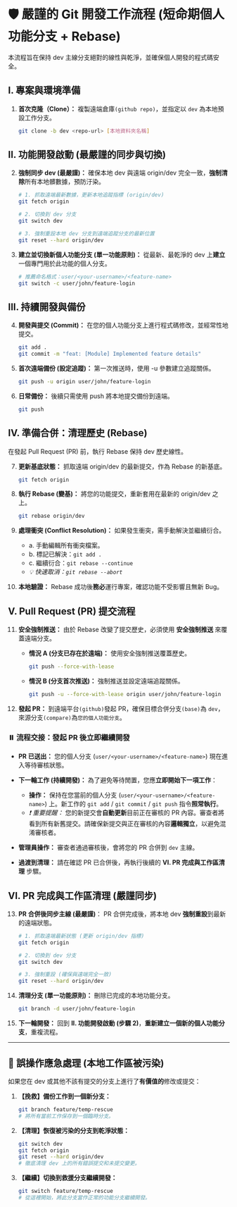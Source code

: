 # 🛡️ 嚴謹的 Git 開發工作流程 (短命期個人功能分支 + Rebase)

本流程旨在保持 dev 主線分支絕對的線性與乾淨，並確保個人開發的程式碼安全。

## I. 專案與環境準備

1.  **首次克隆（Clone）：**
    複製遠端倉庫`(github repo)`，並指定以 `dev` 為本地預設工作分支。

    ```sh
    git clone -b dev <repo-url> [本地資料夾名稱]
    ```

## II. 功能開發啟動 (最嚴謹的同步與切換)

2.  **強制同步 dev (最嚴謹)：**
    確保本地 dev 與遠端 origin/dev 完全一致，**強制清除**所有本地髒數據，預防汙染。

    ```sh
    # 1. 抓取遠端最新數據，更新本地追蹤指標 (origin/dev)
    git fetch origin

    # 2. 切換到 dev 分支
    git switch dev

    # 3. 強制重設本地 dev 分支到遠端追蹤分支的最新位置
    git reset --hard origin/dev
    ```

3.  **建立並切換新個人功能分支 (單一功能原則)：**
    從最新、最乾淨的 dev 上**建立**一個專門用於此功能的個人分支。

    ```sh
    # 推薦命名格式：user/<your-username>/<feature-name>
    git switch -c user/john/feature-login
    ```

## III. 持續開發與備份

4.  **開發與提交 (Commit)：**
    在您的個人功能分支上進行程式碼修改，並經常性地提交。

    ```sh
    git add .
    git commit -m "feat: [Module] Implemented feature details"
    ```

5.  **首次遠端備份 (設定追蹤)：**
    第一次推送時，使用 -u 參數建立追蹤關係。

    ```sh
    git push -u origin user/john/feature-login
    ```

6.  **日常備份：**
    後續只需使用 push 將本地提交備份到遠端。

    ```sh
    git push
    ```

## IV. 準備合併：清理歷史 (Rebase)

在發起 Pull Request (PR) 前，執行 Rebase 保持 dev 歷史線性。

7.  **更新基底狀態：**
    抓取遠端 origin/dev 的最新提交，作為 Rebase 的新基底。

    ```sh
    git fetch origin
    ```

8.  **執行 Rebase (變基)：**
    將您的功能提交，重新套用在最新的 origin/dev 之上。

    ```sh
    git rebase origin/dev
    ```

9.  **處理衝突 (Conflict Resolution)：**
    如果發生衝突，需手動解決並繼續衍合。

      * a. 手動編輯所有衝突檔案。
      * b. 標記已解決：`git add .`
      * c. 繼續衍合：`git rebase --continue`
      * *💡 快速取消：`git rebase --abort`*

10. **本地驗證：**
    Rebase 成功後**務必**運行專案，確認功能不受影響且無新 Bug。

## V. Pull Request (PR) 提交流程

11. **安全強制推送：**
    由於 Rebase 改變了提交歷史，必須使用 **安全強制推送** 來覆蓋遠端分支。

    * **情況 A (分支已存在於遠端)：** 使用安全強制推送覆蓋歷史。
      ```sh
      git push --force-with-lease
      ```
    * **情況 B (分支首次推送)：** 強制推送並設定遠端追蹤關係。
      ```sh
      git push -u --force-with-lease origin user/john/feature-login
      ```

12. **發起 PR：**
    到遠端平台`(github)`發起 PR，確保目標合併分支`(base)`為 `dev`，來源分支`(compare)`為`您的個人功能分支`。

### ⏸️ 流程交接：發起 PR 後立即繼續開發

* **PR 已送出：** 您的個人分支 (`user/<your-username>/<feature-name>`) 現在進入等待審核狀態。

* **下一輪工作 (持續開發)：** 為了避免等待閒置，您應**立即開始下一項工作**：
    * **操作：** 保持在您當前的個人分支 (`user/<your-username>/<feature-name>`) 上。新工作的 `git add` / `git commit` / `git push` 指令**照常執行**。
    * *❗ 重要提醒：* 您的新提交會**自動更新**目前正在審核的 PR 內容。審查者將看到所有新舊提交。請確保新提交與正在審核的內容**邏輯獨立**，以避免混淆審核者。

* **管理員操作：** 審查者通過審核後，會將您的 PR 合併到 `dev` 主線。
* **過渡到清理：** 請在確認 PR 已合併後，再執行後續的 **VI. PR 完成與工作區清理** 步驟。

## VI. PR 完成與工作區清理 (嚴謹同步)

13. **PR 合併後同步主線 (最嚴謹)**：
    PR 合併完成後，將本地 dev **強制重設**到最新的遠端狀態。

    ```sh
    # 1. 抓取遠端最新狀態 (更新 origin/dev 指標)
    git fetch origin

    # 2. 切換到 dev 分支
    git switch dev

    # 3. 強制重設 (確保與遠端完全一致)
    git reset --hard origin/dev
    ```

14. **清理分支 (單一功能原則)：**
    刪除已完成的本地功能分支。

    ```sh
    git branch -d user/john/feature-login
    ```

15. **下一輪開發：**
    回到 **II. 功能開發啟動 (步驟 2)**，**重新建立一個新的個人功能分支**，重複流程。

---

## 🚨 誤操作應急處理 (本地工作區被污染)

如果您在 dev 或其他不該有提交的分支上進行了**有價值的**修改或提交：

1.  **【挽救】備份工作到一個新分支：**

    ```sh
    git branch feature/temp-rescue
    # 將所有當前工作保存到一個臨時分支。
    ```

2.  **【清理】恢復被污染的分支到乾淨狀態：**

    ```sh
    git switch dev
    git fetch origin
    git reset --hard origin/dev
    # 徹底清理 dev 上的所有錯誤提交和未提交變更。
    ```

3.  **【繼續】切換到救援分支繼續開發：**

    ```sh
    git switch feature/temp-rescue
    # 從這裡開始，將此分支當作正常的功能分支繼續開發。
    ```
